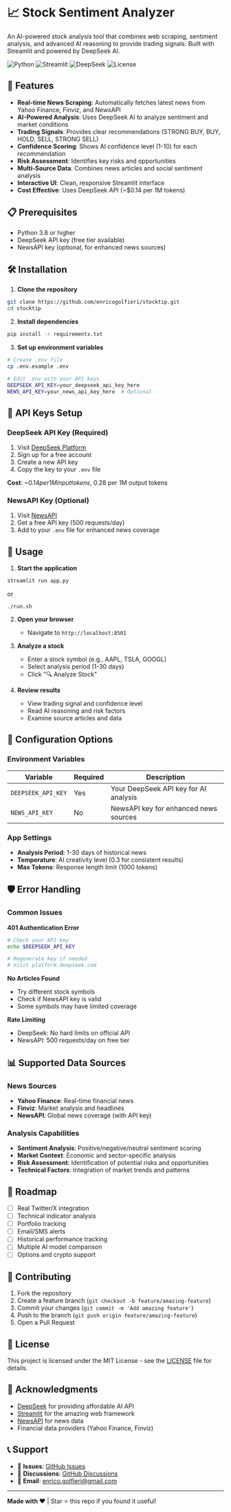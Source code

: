 # 📈 Stock Sentiment Analyzer

An AI-powered stock analysis tool that combines web scraping, sentiment analysis, and advanced AI reasoning to provide trading signals. Built with Streamlit and powered by DeepSeek AI.

![Python](https://img.shields.io/badge/python-v3.8+-blue.svg)
![Streamlit](https://img.shields.io/badge/streamlit-v1.28+-red.svg)
![DeepSeek](https://img.shields.io/badge/AI-DeepSeek-green.svg)
![License](https://img.shields.io/badge/license-MIT-blue.svg)

## 🚀 Features

- **Real-time News Scraping**: Automatically fetches latest news from Yahoo Finance, Finviz, and NewsAPI
- **AI-Powered Analysis**: Uses DeepSeek AI to analyze sentiment and market conditions
- **Trading Signals**: Provides clear recommendations (STRONG BUY, BUY, HOLD, SELL, STRONG SELL)
- **Confidence Scoring**: Shows AI confidence level (1-10) for each recommendation
- **Risk Assessment**: Identifies key risks and opportunities
- **Multi-Source Data**: Combines news articles and social sentiment analysis
- **Interactive UI**: Clean, responsive Streamlit interface
- **Cost Effective**: Uses DeepSeek API (~$0.14 per 1M tokens)


## 📋 Prerequisites

- Python 3.8 or higher
- DeepSeek API key (free tier available)
- NewsAPI key (optional, for enhanced news sources)

## 🛠️ Installation

1. **Clone the repository**
```bash
git clone https://github.com/enricogolfieri/stocktip.git
cd stocktip
```

2. **Install dependencies**
```bash
pip install -r requirements.txt
```

3. **Set up environment variables**
```bash
# Create .env file
cp .env.example .env

# Edit .env with your API keys
DEEPSEEK_API_KEY=your_deepseek_api_key_here
NEWS_API_KEY=your_news_api_key_here  # Optional
```

## 🔑 API Keys Setup

### DeepSeek API Key (Required)
1. Visit [DeepSeek Platform](https://platform.deepseek.com/api_keys)
2. Sign up for a free account
3. Create a new API key
4. Copy the key to your `.env` file

**Cost**: ~$0.14 per 1M input tokens, ~$0.28 per 1M output tokens

### NewsAPI Key (Optional)
1. Visit [NewsAPI](https://newsapi.org/)
2. Get a free API key (500 requests/day)
3. Add to your `.env` file for enhanced news coverage

## 🚀 Usage

1. **Start the application**
```bash
streamlit run app.py
```

or 

```
./run.sh
```

2. **Open your browser**
   - Navigate to `http://localhost:8501`

3. **Analyze a stock**
   - Enter a stock symbol (e.g., AAPL, TSLA, GOOGL)
   - Select analysis period (1-30 days)
   - Click "🔍 Analyze Stock"

4. **Review results**
   - View trading signal and confidence level
   - Read AI reasoning and risk factors
   - Examine source articles and data


## 🔧 Configuration Options

### Environment Variables

| Variable | Required | Description |
|----------|----------|-------------|
| `DEEPSEEK_API_KEY` | Yes | Your DeepSeek API key for AI analysis |
| `NEWS_API_KEY` | No | NewsAPI key for enhanced news sources |

### App Settings

- **Analysis Period**: 1-30 days of historical news
- **Temperature**: AI creativity level (0.3 for consistent results)
- **Max Tokens**: Response length limit (1000 tokens)

## 🛡️ Error Handling

### Common Issues

**401 Authentication Error**
```bash
# Check your API key
echo $DEEPSEEK_API_KEY

# Regenerate key if needed
# Visit platform.deepseek.com
```

**No Articles Found**
- Try different stock symbols
- Check if NewsAPI key is valid
- Some symbols may have limited coverage

**Rate Limiting**
- DeepSeek: No hard limits on official API
- NewsAPI: 500 requests/day on free tier

## 📊 Supported Data Sources

### News Sources
- **Yahoo Finance**: Real-time financial news
- **Finviz**: Market analysis and headlines
- **NewsAPI**: Global news coverage (with API key)

### Analysis Capabilities
- **Sentiment Analysis**: Positive/negative/neutral sentiment scoring
- **Market Context**: Economic and sector-specific analysis
- **Risk Assessment**: Identification of potential risks and opportunities
- **Technical Factors**: Integration of market trends and patterns

## 🔮 Roadmap

- [ ] Real Twitter/X integration
- [ ] Technical indicator analysis
- [ ] Portfolio tracking
- [ ] Email/SMS alerts
- [ ] Historical performance tracking
- [ ] Multiple AI model comparison
- [ ] Options and crypto support

## 🤝 Contributing

1. Fork the repository
2. Create a feature branch (`git checkout -b feature/amazing-feature`)
3. Commit your changes (`git commit -m 'Add amazing feature'`)
4. Push to the branch (`git push origin feature/amazing-feature`)
5. Open a Pull Request

## 📄 License

This project is licensed under the MIT License - see the [LICENSE](LICENSE) file for details.


## 🙏 Acknowledgments

- [DeepSeek](https://www.deepseek.com/) for providing affordable AI API
- [Streamlit](https://streamlit.io/) for the amazing web framework
- [NewsAPI](https://newsapi.org/) for news data
- Financial data providers (Yahoo Finance, Finviz)

## 📞 Support

- 🐛 **Issues**: [GitHub Issues](https://github.com/yourusername/stock-sentiment-analyzer/issues)
- 💬 **Discussions**: [GitHub Discussions](https://github.com/yourusername/stock-sentiment-analyzer/discussions)
- 📧 **Email**: enrico.golfieri@gmail.com

---

**Made with ❤️** | Star ⭐ this repo if you found it useful!